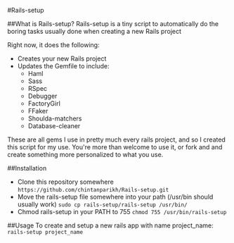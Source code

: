 #Rails-setup

##What is Rails-setup?
Rails-setup is a tiny script to automatically do the boring tasks usually done when creating a new Rails project

Right now, it does the following:

* Creates your new Rails project
* Updates the Gemfile to include:
  * Haml
  * Sass
  * RSpec
  * Debugger
  * FactoryGirl
  * FFaker
  * Shoulda-matchers
  * Database-cleaner

These are all gems I use in pretty much every rails project, and so I created this script for my use. You're more than welcome to use it, or fork and and create something more personalized to what you use.

##Installation
* Clone this repository somewhere ```https://github.com/chintanparikh/Rails-setup.git```
* Move the rails-setup file somewhere into your path (/usr/bin should usually work) ```sudo cp rails-setup/rails-setup /usr/bin/```
* Chmod rails-setup in your PATH to 755 ```chmod 755 /usr/bin/rails-setup```

##Usage
To create and setup a new rails app with name project_name:
```rails-setup project_name```